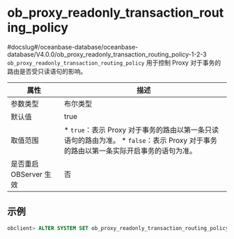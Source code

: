 ob_proxy_readonly_transaction_routing_policy 
=================================================================
#docslug#/oceanbase-database/oceanbase-database/V4.0.0/ob_proxy_readonly_transaction_routing_policy-1-2-3
`ob_proxy_readonly_transaction_routing_policy` 用于控制 Proxy 对于事务的路由是否受只读语句的影响。


|        属性        |                                                                                     描述                                                                                     |
|------------------|----------------------------------------------------------------------------------------------------------------------------------------------------------------------------|
| 参数类型             | 布尔类型                                                                                                                                                                       |
| 默认值              | true                                                                                                                                                                       |
| 取值范围             | * `true`：表示 Proxy 对于事务的路由以第一条只读语句的路由为准。   * `false`：表示 Proxy 对于事务的路由以第一条实际开启事务的语句为准。    |
| 是否重启 OBServer 生效 | 否                                                                                                                                                                          |



示例 
-----------------------

```sql
obclient> ALTER SYSTEM SET ob_proxy_readonly_transaction_routing_policy = true;
```


